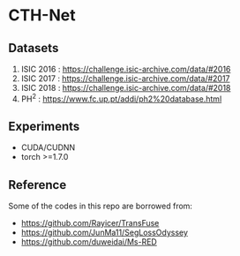 # CTH-Net

## Datasets
1. ISIC 2016 : https://challenge.isic-archive.com/data/#2016
2. ISIC 2017 : https://challenge.isic-archive.com/data/#2017
3. ISIC 2018 : https://challenge.isic-archive.com/data/#2018
4. PH<sup>2</sup> : https://www.fc.up.pt/addi/ph2%20database.html
## Experiments
* CUDA/CUDNN
* torch >=1.7.0
## Reference
Some of the codes in this repo are borrowed from:
* https://github.com/Rayicer/TransFuse
* https://github.com/JunMa11/SegLossOdyssey
* https://github.com/duweidai/Ms-RED
